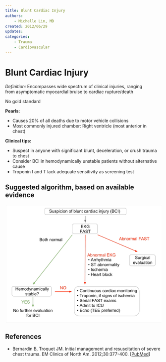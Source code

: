 ```yaml
---
title: Blunt Cardiac Injury
authors:
    - Michelle Lin, MD
created: 2012/06/29
updates:
categories:
    - Trauma
    - Cardiovascular
---
```


# Blunt Cardiac Injury

_Definition:_ Encompasses wide spectrum of clinical injuries, ranging from asymptomatic myocardial bruise to cardiac rupture/death 

No gold standard 

**Pearls:**

- Causes 20% of all deaths due to motor vehicle collisions
- Most commonly injured chamber: Right ventricle (most anterior in chest) 

**Clinical tips:**

- Suspect in anyone with significant blunt, deceleration, or crush trauma to chest
- Consider BCI in hemodynamically unstable patients without alternative cause
- Troponin I and T lack adequate sensitivity as screening test  

## Suggested algorithm, based on available evidence

![Blunt cardiac injury algorithm](media/blunt-cardiac-injury_image-1.png)

## References

- Bernardin B, Troquet JM. Initial management and resuscitation of severe chest trauma. EM Clinics of North Am. 2012;30:377-400. [[PubMed](http://www.ncbi.nlm.nih.gov/pubmed/?term=22487111)]
